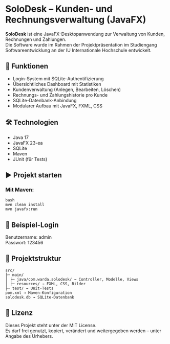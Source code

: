 # SoloDesk – Kunden- und Rechnungsverwaltung (JavaFX)

**SoloDesk** ist eine JavaFX-Desktopanwendung zur Verwaltung von Kunden, Rechnungen und Zahlungen.  
Die Software wurde im Rahmen der Projektpräsentation im Studiengang Softwareentwicklung an der IU Internationale Hochschule entwickelt.

## 📌 Funktionen
- Login-System mit SQLite-Authentifizierung
- Übersichtliches Dashboard mit Statistiken
- Kundenverwaltung (Anlegen, Bearbeiten, Löschen)
- Rechnungs- und Zahlungshistorie pro Kunde
- SQLite-Datenbank-Anbindung
- Modularer Aufbau mit JavaFX, FXML, CSS

## 🛠️ Technologien
- Java 17
- JavaFX 23-ea
- SQLite
- Maven
- JUnit (für Tests)

## ▶️ Projekt starten

### Mit Maven:
```
bash
mvn clean install
mvn javafx:run
```

## 🧪 Beispiel-Login

Benutzername: admin  
Passwort: 123456

## 📁 Projektstruktur

```
src/
├─ main/
│ ├─ java/com.warda.solodesk/ → Controller, Modelle, Views
│ ├─ resources/ → FXML, CSS, Bilder
├─ test/ → Unit-Tests
pom.xml → Maven-Konfiguration
solodesk.db → SQLite-Datenbank
```
## 🧾 Lizenz

Dieses Projekt steht unter der MIT License.  
Es darf frei genutzt, kopiert, verändert und weitergegeben werden – unter Angabe des Urhebers.

